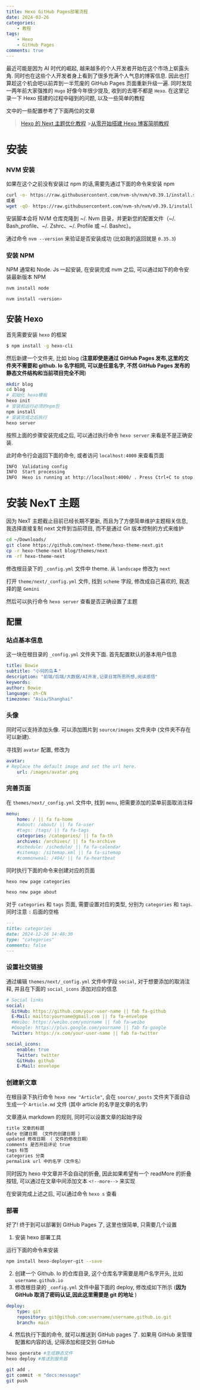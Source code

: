 ```yaml
---
title: Hexo GitHub Pages部署流程
date: 2024-03-26
categories:
    - 教程
tags:
    - Hexo
    - GitHub Pages
comments: true
---
```


最近可能是因为 AI 时代的崛起, 越来越多的个人开发者开始在这个市场上崭露头角. 同时也在这些个人开发者身上看到了很多充满个人气息的博客信息. 因此也打算趁这个机会吧以前弄到一半荒废的 GitHub Pages 页面重新升级一遍. 同时发现一两年前大家强推的 `Hugo` 好像今年很少提及, 收到的去哪不都是 `Hexo`. 在这里记录一下 Hexo 搭建的过程中碰到的问题, 以及一些简单的教程

<!--more-->

文中的一些配置参考了下面两位的文章

> [Hexo 的 Next 主题优化教程](https://cloud.tencent.com/developer/article/2317861) >[从零开始搭建 Hexo 博客简明教程](https://www.philoli.com/building-a-blog-from-scratch/)

# 安装

### NVM 安装

如果在这个之前没有安装过 npm 的话,需要先通过下面的命令来安装 npm

```bash
curl -o- https://raw.githubusercontent.com/nvm-sh/nvm/v0.39.1/install.sh | bash
或者
wget -qO- https://raw.githubusercontent.com/nvm-sh/nvm/v0.39.1/install.sh | bash
```

安装脚本会将 NVM 仓库克隆到 ~/. Nvm 目录，并更新您的配置文件（~/. Bash_profile、~/. Zshrc、~/. Profile 或 ~/. Bashrc）。

通过命令 `nvm --version` 来验证是否安装成功 (比如我的返回就是 `0.35.3`)

### 安装 NPM

NPM 通常和 Node. Js 一起安装, 在安装完成 nvm 之后, 可以通过如下的命令安装最新版本 NPM

```bash
nvm install node

nvm install <version>
```

## 安装 Hexo

首先需要安装 `hexo` 的框架

```bash
$ npm install -g hexo-cli
```

然后新建一个文件夹, 比如 blog (**注意即使是通过 GitHub Pages 发布,这里的文件夹不需要和 github. Io 名字相同, 可以是任意名字, 不然 GitHub Pages 发布的静态文件结构和当前项目完全不同**)

```bash
mkdir blog
cd blog
# 初始化 hexo模板
hexo init
# 安装和运行必须的npm包
npm install
# 安装完成之后执行
hexo server
```

按照上面的步骤安装完成之后, 可以通过执行命令 `hexo server` 来看是不是正确安装.

此时命令行会返回下面的命令, 或者访问 `localhost:4000` 来查看页面

```bash
INFO  Validating config
INFO  Start processing
INFO  Hexo is running at http://localhost:4000/ . Press Ctrl+C to stop.
```

# 安装 NexT 主题

因为 NexT 主题截止目前已经长期不更新, 而且为了方便简单维护主题相关信息, 我选择直接复制 next 文件到当前项目, 而不是通过 Git 版本控制的方式来维护

```bash
cd ~/Downloads/
git clone https://github.com/next-theme/hexo-theme-next.git
cp -r hexo-theme-next blog/themes/next
rm -rf hexo-theme-next
```

修改根目录下的 `_config.yml` 文件中 theme. 从 `landscape` 修改为 `next`

打开 `theme/next/_config.yml` 文件, 找到 `scheme` 字段, 修改成自己喜欢的, 我选择的是 `Gemini`

然后可以执行命令 `hexo server` 查看是否正确设置了主题

## 配置

### 站点基本信息

这一块在根目录的 `_config.yml` 文件夹下面. 首先配置默认的基本用户信息

```yaml
title: Bowie
subtitle: "小何的岛🏝️"
description: "前端/后端/大数据/AI开发,记录日常所思所想,阅读感悟"
keywords:
author: Bowie
language: zh-CN
timezone: "Asia/Shanghai"
```

### 头像

同时可以支持添加头像. 可以添加图片到 `source/images` 文件夹中 (文件夹不存在可以新建).

寻找到 `avatar` 配置, 修改为

```yaml
avatar:
# Replace the default image and set the url here.
	url: /images/avatar.png
```

### 完善页面

在 `themes/next/_config.yml` 文件中, 找到 `menu`, 把需要添加的菜单前面取消注释

```yaml
menu:
	home: / || fa fa-home
	#about: /about/ || fa fa-user
	#tags: /tags/ || fa fa-tags
	categories: /categories/ || fa fa-th
	archives: /archives/ || fa fa-archive
	#schedule: /schedule/ || fa fa-calendar
	#sitemap: /sitemap.xml || fa fa-sitemap
	#commonweal: /404/ || fa fa-heartbeat
```

同时执行下面的命令来创建对应的页面

```bash
hexo new page categories

hexo new page about
```

对于 `categories` 和 `tags` 页面, 需要设置对应的类型, 分别为 `categories` 和 `tags`. 同时注意 `:` 后面的空格

```markdown
---
title: categories
date: 2024-12-26 14:48:30
type: "categories"
comments: false
---
```

### 设置社交链接

通过编辑 `themes/next/_config.yml` 文件中字段 `social`, 对于想要添加的取消注释, 并且在下面的 `social_icons` 添加对应的信息

```yaml
# Social links
social:
  GitHub: https://github.com/your-user-name || fab fa-github
  E-Mail: mailto:yourname@gmail.com || fa fa-envelope
  #Weibo: https://weibo.com/yourname || fab fa-weibo
  #Google: https://plus.google.com/yourname || fab fa-google
  Twitter: https://x.com/your-user-name || fab fa-twitter

social_icons:
	enable: true
	Twitter: twitter
	GitHub: github
	E-Mail: envelope
```

### 创建新文章

在根目录下执行命令 `hexo new "Article"`, 会在 `source/_posts` 文件夹下面自动生成一个 `Article.md` 文件 (其中 article 的名字是文章的名字)

文章遵从 markdown 的规则, 同时可以设置文章的起始字段

```markdown
title 文章的标题
date 创建日期 （文件的创建日期 ）
updated 修改日期 （ 文件的修改日期）
comments 是否开启评论 true
tags 标签
categories 分类
permalink url 中的名字（文件名）
```

同时因为 hexo 中文章并不会自动的折叠, 因此如果希望有一个 readMore 的折叠按钮, 可以通过在文章中间添加文本 `<!--more-->` 来实现

在安装完成上述之后, 可以通过命令 `hexo s` 查看

### 部署

好了! 终于到可以部署到 GitHub Pages 了, 这里也很简单, 只需要几个设置

1. 安装 hexo 部署工具

运行下面的命令来安装

```bash
npm install hexo-deployer-git --save
```

2. 创建一个 Github. Io 的仓库目录, 这个仓库名字需要是用户名字开头, 比如 `username.github.io`
3. 修改根目录的 `_config.yml` 文件中最下面的 deploy, 修改成如下所示 (**因为 GitHub 取消了密码认证,因此这里需要是 git 的地址** )

```yaml
deploy:
	type: git
	repository: git@github.com:username/username.github.io.git
	branch: main
```

4. 然后执行下面的命令, 就可以推送到 GitHub pages 了. 如果用 GitHub 来管理配置和内容的话, 记得添加和提交到 GitHub

```bash
hexo generate #生成静态文件
hexo deploy #推送到服务器

git add .
git commit -m "docs:message"
git push
```
